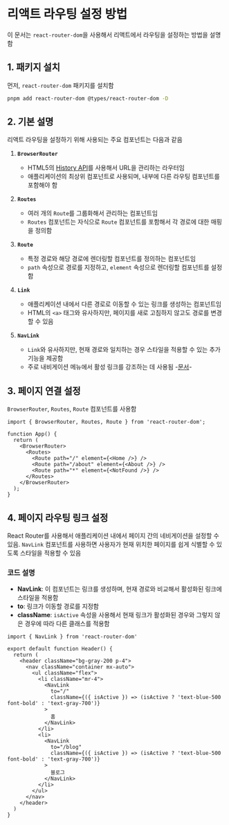 # 리액트 라우팅 설정 방법

이 문서는 `react-router-dom`을 사용해서 리액트에서 라우팅을 설정하는 방법을 설명함

## 1. 패키지 설치

먼저, `react-router-dom` 패키지를 설치함

```bash
pnpm add react-router-dom @types/react-router-dom -D
```

## 2. 기본 설명

리액트 라우팅을 설정하기 위해 사용되는 주요 컴포넌트는 다음과 같음

1. **`BrowserRouter`**
    - HTML5의 [History API](https://developer.mozilla.org/en-US/docs/Web/API/History_API)를 사용해서 URL을 관리하는 라우터임
    - 애플리케이션의 최상위 컴포넌트로 사용되며, 내부에 다른 라우팅 컴포넌트를 포함해야 함

2. **`Routes`**
    - 여러 개의 `Route`를 그룹화해서 관리하는 컴포넌트임
    - `Routes` 컴포넌트는 자식으로 `Route` 컴포넌트를 포함해서 각 경로에 대한 매핑을 정의함

3. **`Route`**
    - 특정 경로와 해당 경로에 렌더링할 컴포넌트를 정의하는 컴포넌트임
    - `path` 속성으로 경로를 지정하고, `element` 속성으로 렌더링할 컴포넌트를 설정함

4. **`Link`**
    - 애플리케이션 내에서 다른 경로로 이동할 수 있는 링크를 생성하는 컴포넌트임
    - HTML의 `<a>` 태그와 유사하지만, 페이지를 새로 고침하지 않고도 경로를 변경할 수 있음

5. **`NavLink`**
    - `Link`와 유사하지만, 현재 경로와 일치하는 경우 스타일을 적용할 수 있는 추가 기능을 제공함
    - 주로 내비게이션 메뉴에서 활성 링크를 강조하는 데 사용됨 -[문서](https://reactrouter.com/start/library/navigating#navlink)-

## 3. 페이지 연결 설정

`BrowserRouter`, `Routes`, `Route` 컴포넌트를 사용함
```tsx
import { BrowserRouter, Routes, Route } from 'react-router-dom';

function App() {
  return (
    <BrowserRouter>
      <Routes>
        <Route path="/" element={<Home />} />
        <Route path="/about" element={<About />} />
        <Route path="*" element={<NotFound />} />
      </Routes>
    </BrowserRouter>
  );
}
```

## 4. 페이지 라우팅 링크 설정

React Router를 사용해서 애플리케이션 내에서 페이지 간의 네비게이션을 설정할 수 있음. `NavLink` 컴포넌트를 사용하면 사용자가 현재 위치한 페이지를 쉽게 식별할 수 있도록 스타일을 적용할 수 있음

### 코드 설명

- **NavLink**: 이 컴포넌트는 링크를 생성하며, 현재 경로와 비교해서 활성화된 링크에 스타일을 적용함
- **to**: 링크가 이동할 경로를 지정함
- **className**: `isActive` 속성을 사용해서 현재 링크가 활성화된 경우와 그렇지 않은 경우에 따라 다른 클래스를 적용함
```tsx
import { NavLink } from 'react-router-dom'

export default function Header() {
  return (
    <header className="bg-gray-200 p-4">
      <nav className="container mx-auto">
        <ul className="flex">
          <li className="mr-4">
            <NavLink
              to="/"
              className={({ isActive }) => (isActive ? 'text-blue-500 font-bold' : 'text-gray-700')}
            >
              홈
            </NavLink>
          </li>
          <li>
            <NavLink
              to="/blog"
              className={({ isActive }) => (isActive ? 'text-blue-500 font-bold' : 'text-gray-700')}
            >
              블로그
            </NavLink>
          </li>
        </ul>
      </nav>
    </header>
  )
} 
```